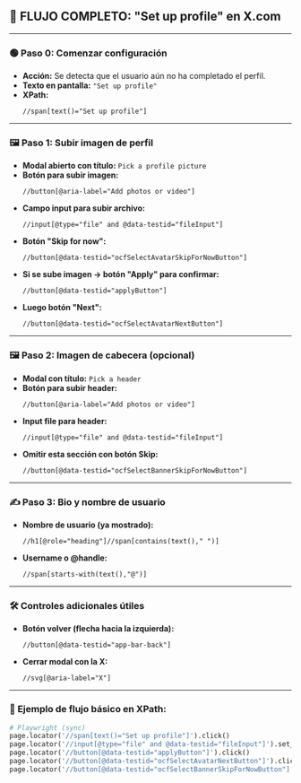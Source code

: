 
## 🧭 FLUJO COMPLETO: "Set up profile" en X.com

---

### 🟢 Paso 0: Comenzar configuración
- **Acción:** Se detecta que el usuario aún no ha completado el perfil.
- **Texto en pantalla:** `"Set up profile"`
- **XPath:**
  ```xpath
  //span[text()="Set up profile"]
  ```

---

### 🖼 Paso 1: Subir imagen de perfil
- **Modal abierto con título:** `Pick a profile picture`
- **Botón para subir imagen:**
  ```xpath
  //button[@aria-label="Add photos or video"]
  ```
- **Campo input para subir archivo:**
  ```xpath
  //input[@type="file" and @data-testid="fileInput"]
  ```
- **Botón "Skip for now":**
  ```xpath
  //button[@data-testid="ocfSelectAvatarSkipForNowButton"]
  ```
- **Si se sube imagen → botón "Apply" para confirmar:**
  ```xpath
  //button[@data-testid="applyButton"]
  ```
- **Luego botón "Next":**
  ```xpath
  //button[@data-testid="ocfSelectAvatarNextButton"]
  ```

---

### 🖼 Paso 2: Imagen de cabecera (opcional)
- **Modal con título:** `Pick a header`
- **Botón para subir header:**
  ```xpath
  //button[@aria-label="Add photos or video"]
  ```
- **Input file para header:**
  ```xpath
  //input[@type="file" and @data-testid="fileInput"]
  ```
- **Omitir esta sección con botón Skip:**
  ```xpath
  //button[@data-testid="ocfSelectBannerSkipForNowButton"]
  ```

---

### ✍ Paso 3: Bio y nombre de usuario
- **Nombre de usuario (ya mostrado):**
  ```xpath
  //h1[@role="heading"]//span[contains(text()," ")]
  ```
- **Username o @handle:**
  ```xpath
  //span[starts-with(text(),"@")]
  ```

---

### 🛠️ Controles adicionales útiles
- **Botón volver (flecha hacia la izquierda):**
  ```xpath
  //button[@data-testid="app-bar-back"]
  ```
- **Cerrar modal con la X:**
  ```xpath
  //svg[@aria-label="X"]
  ```

---

### 🧪 Ejemplo de flujo básico en XPath:

```python
# Playwright (sync)
page.locator('//span[text()="Set up profile"]').click()
page.locator('//input[@type="file" and @data-testid="fileInput"]').set_input_files("imagen.jpg")
page.locator('//button[@data-testid="applyButton"]').click()
page.locator('//button[@data-testid="ocfSelectAvatarNextButton"]').click()
page.locator('//button[@data-testid="ocfSelectBannerSkipForNowButton"]').click()
```
